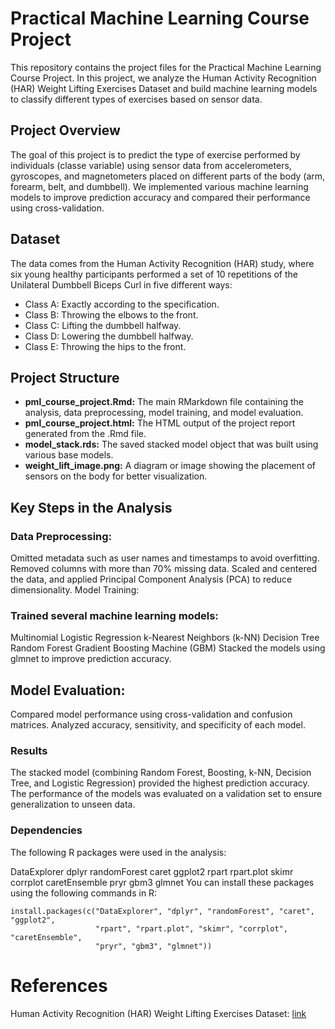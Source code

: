 # Practical Machine Learning Course Project

This repository contains the project files for the Practical Machine Learning Course Project. In this project, we analyze the Human Activity Recognition (HAR) Weight Lifting Exercises Dataset and build machine learning models to classify different types of exercises based on sensor data.

## Project Overview

The goal of this project is to predict the type of exercise performed by individuals (classe variable) using sensor data from accelerometers, gyroscopes, and magnetometers placed on different parts of the body (arm, forearm, belt, and dumbbell). We implemented various machine learning models to improve prediction accuracy and compared their performance using cross-validation.

## Dataset

The data comes from the Human Activity Recognition (HAR) study, where six young healthy participants performed a set of 10 repetitions of the Unilateral Dumbbell Biceps Curl in five different ways:

* Class A: Exactly according to the specification.
* Class B: Throwing the elbows to the front.
* Class C: Lifting the dumbbell halfway.
* Class D: Lowering the dumbbell halfway.
* Class E: Throwing the hips to the front.

## Project Structure

* **pml_course_project.Rmd:** The main RMarkdown file containing the analysis, data preprocessing, model training, and model evaluation.
* **pml_course_project.html:** The HTML output of the project report generated from the .Rmd file.
* **model_stack.rds:** The saved stacked model object that was built using various base models.
* **weight_lift_image.png:** A diagram or image showing the placement of sensors on the body for better visualization.

## Key Steps in the Analysis

### Data Preprocessing:

Omitted metadata such as user names and timestamps to avoid overfitting.
Removed columns with more than 70% missing data.
Scaled and centered the data, and applied Principal Component Analysis (PCA) to reduce dimensionality.
Model Training:

### Trained several machine learning models:

Multinomial Logistic Regression
k-Nearest Neighbors (k-NN)
Decision Tree
Random Forest
Gradient Boosting Machine (GBM)
Stacked the models using glmnet to improve prediction accuracy.

## Model Evaluation:

Compared model performance using cross-validation and confusion matrices.
Analyzed accuracy, sensitivity, and specificity of each model.

### Results

The stacked model (combining Random Forest, Boosting, k-NN, Decision Tree, and Logistic Regression) provided the highest prediction accuracy. The performance of the models was evaluated on a validation set to ensure generalization to unseen data.

### Dependencies

The following R packages were used in the analysis:

DataExplorer
dplyr
randomForest
caret
ggplot2
rpart
rpart.plot
skimr
corrplot
caretEnsemble
pryr
gbm3
glmnet
You can install these packages using the following commands in R:

```
install.packages(c("DataExplorer", "dplyr", "randomForest", "caret", "ggplot2", 
                   "rpart", "rpart.plot", "skimr", "corrplot", "caretEnsemble", 
                   "pryr", "gbm3", "glmnet"))
```

# References
Human Activity Recognition (HAR) Weight Lifting Exercises Dataset: [link](https://web.archive.org/web/20161224072740/http:/groupware.les.inf.puc-rio.br/har)


